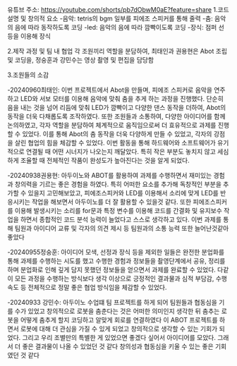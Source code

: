 유튜브 주소: https://youtube.com/shorts/pb7dObwM0aE?feature=share
1.코드 설명 및 창의적 요소
-음악: tetris의 bgm 일부를 피에조 스피커를 통해 줄력
-춤: 음악의 음에 따라 동작하도록 코딩
-led: 음악의 음에 따라 깜빡이도록 코딩
-장식: 점퍼 선 등을 이용해 장식

2.제작 과정 및 팀 내 협업
각 조원끼리 역할을 분담하여, 최태인과 권용현은 Abot 조립 및 코딩을, 정숭훈과 강민수는 영상 촬영 및 편집을 담당함

3.조원들의 소감

-20240960최태인: 이번 프로젝트에서 Abot을 만들며, 피에조 스피커로 음악을 연주하고 LED와 서보 모터를 이용해 음악에 맞춰 춤을 추게 하는 과정을 진행했다. 단순히 음을 내는 것을 넘어 리듬에 맞춰 LED가 깜빡이고 다양한 댄스 동작을 더하여, Abot의 동작을 더욱 다채롭도록 조작하였다. 또한 조원들과 소통하여, 다양한 아이디어를 함께 논의하였고, 각자 역할을 분담하여 체계적으로 움직임으로써 더 효유적으로 과제를 진행할 수 있었다. 이를 통해 Abot의 춤 동작을 더욱 다양하게 만들 수 있었고, 각자의 강점을 살린 협업의 힘을 체감할 수 있었다. 이번 활동을 통해 하드웨어와 소프트웨어가 유기적으로 연결될 때 어떤 시너지가 나오는지 깨달았다. 특히 작은 부분도 놓치지 않고 세심하게 조율할 때 전체적인 작품이 완성도가 높아진다는 것을 알게 되었다.

-20240938권용현: 아두이노와 ABOT를 활용하여 과제를 수행하면서 재미있는 경험과 창의력을 기르는 좋은 경험을 하였다. 특히 어떠한 요소를 추가해 독창적인 부분을 추가할 수 있을지 고민해보았고, 피에조스피커와 LED를 이용해서 소리에 맞게 LED를 반응시키는 작업을 해보면서 아두이노를 더 잘 활용할 수 있을것 같다. 또한 피에조스피커를 이용해 발생시키는 소리를 for문과 특정 변수를 이용해 코드를 간결화 및 유지보수 작업을 하면서 종합적인 코드 분석 능력이 늘었다고 스스로 생각하고 있다. 이번 과제를 통해 팀원과 아이디어 교류 및 각자의 의견 제시 등 팀원과의 소통 능력 또한 늘어난것같아 좋았다

-20240955정숭훈: 아이디어 모색, 선정과 장식 등을 제외한 일들은 완전한 분업화를 통해 과제를 수행하는 시도를 했고 수행한 경험과 정보들을 촬영단계에서 공유, 정리를 하며 분업화로 인해 깊게 담지 못했던 정보들을 얻으면서 과제를 완료할 수 있었다. 다같이 모든 과정을 수행하는 방식보다 생각 이상으로 긍정적인 결과물과 심적 부담감, 수행 속도 등 전체적으로 정말 좋은 협업 방식임을 체감할 수 있었다.

-20240933 강민수: 아두이노 수업떄 팀 프로젝트를 하게 되어 팀원들과 협동심을 기를 수가 있었고 창의적으로 로봇을 춤춘다는 것은 어떠한 의미인지 생각한 뒤 춤추는 로봇을 어떻게 춤추게 할지 코딩하고  알맞게 회로를 연결하였다 이 ABOT 프로젝트를 하면서 로봇에 대해 더 관심을 가질 수 있게 되었고 창의적으로 생각할 수 있는 기회가 되었다. 그리고 우리 조별만의 특별한 게 있었으면 좋겠다 싶어서 아이디어를 모았다. 그래서 더 좋은 결과물이 나올 수 있었던 것 같다 창의성과 협동심을 키울 수 있는 좋은 기회였던 것 같다

